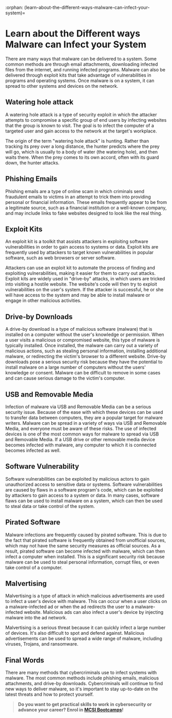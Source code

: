 :orphan:
(learn-about-the-different-ways-malware-can-infect-your-system)=
# Learn about the Different ways Malware can Infect your System

There are many ways that malware can be delivered to a system. Some common methods are through email attachments, downloading infected files from the internet, and running infected programs. Malware can also be delivered through exploit kits that take advantage of vulnerabilities in programs and operating systems. Once malware is on a system, it can spread to other systems and devices on the network.

## Watering hole attack

A watering hole attack is a type of security exploit in which the attacker attempts to compromise a specific group of end users by infecting websites that the group is known to visit. The goal is to infect the computer of a targeted user and gain access to the network at the target's workplace.

The origin of the term "watering hole attack" is hunting. Rather than tracking its prey over a long distance, the hunter predicts where the prey will go, which is usually to a body of water (the watering hole), and then waits there. When the prey comes to its own accord, often with its guard down, the hunter attacks.

## Phishing Emails

Phishing emails are a type of online scam in which criminals send fraudulent emails to victims in an attempt to trick them into providing personal or financial information. These emails frequently appear to be from a legitimate source, such as a financial institution or a well-known company, and may include links to fake websites designed to look like the real thing.

## Exploit Kits

An exploit kit is a toolkit that assists attackers in exploiting software vulnerabilities in order to gain access to systems or data. Exploit kits are frequently used by attackers to target known vulnerabilities in popular software, such as web browsers or server software. 

Attackers can use an exploit kit to automate the process of finding and exploiting vulnerabilities, making it easier for them to carry out attacks. Exploit kits are widely used in "drive-by" attacks, in which users are tricked into visiting a hostile website. The website's code will then try to exploit vulnerabilities on the user's system. If the attacker is successful, he or she will have access to the system and may be able to install malware or engage in other malicious activities.

## Drive-by Downloads

A drive-by download is a type of malicious software (malware) that is installed on a computer without the user's knowledge or permission. When a user visits a malicious or compromised website, this type of malware is typically installed. Once installed, the malware can carry out a variety of malicious actions, such as stealing personal information, installing additional malware, or redirecting the victim's browser to a different website. Drive-by downloads pose a serious security risk because they have the potential to install malware on a large number of computers without the users' knowledge or consent. Malware can be difficult to remove in some cases and can cause serious damage to the victim's computer.

## USB and Removable Media

Infection of malware via USB and Removable Media can be a serious security issue. Because of the ease with which these devices can be used to transfer data between computers, they are a popular target for malware writers. Malware can be spread in a variety of ways via USB and Removable Media, and everyone must be aware of these risks. The use of infected devices is one of the most common ways for malware to spread via USB and Removable Media. If a USB drive or other removable media device becomes infected with malware, any computer to which it is connected becomes infected as well.

## Software Vulnerability

Software vulnerabilities can be exploited by malicious actors to gain unauthorized access to sensitive data or systems. Software vulnerabilities are caused by flaws in a software program's code, which can be exploited by attackers to gain access to a system or data. In many cases, software flaws can be used to install malware on a system, which can then be used to steal data or take control of the system.

## Pirated Software

Malware infections are frequently caused by pirated software. This is due to the fact that pirated software is frequently obtained from unofficial sources, which may not have the same security measures as official sources. As a result, pirated software can become infected with malware, which can then infect a computer when installed. This is a significant security risk because malware can be used to steal personal information, corrupt files, or even take control of a computer.

## Malvertising

Malvertising is a type of attack in which malicious advertisements are used to infect a user's device with malware. This can occur when a user clicks on a malware-infected ad or when the ad redirects the user to a malware-infected website. Malicious ads can also infect a user's device by injecting malware into the ad network.

Malvertising is a serious threat because it can quickly infect a large number of devices. It's also difficult to spot and defend against. Malicious advertisements can be used to spread a wide range of malware, including viruses, Trojans, and ransomware.

## Final Words

There are many methods that cybercriminals use to infect systems with malware. The most common methods include phishing emails, malicious attachments, and drive-by downloads. Cybercriminals will continue to find new ways to deliver malware, so it's important to stay up-to-date on the latest threats and how to protect yourself.

> **Do you want to get practical skills to work in cybersecurity or advance your career? Enrol in [MCSI Bootcamps](https://www.mosse-institute.com/bootcamps.html)!**
